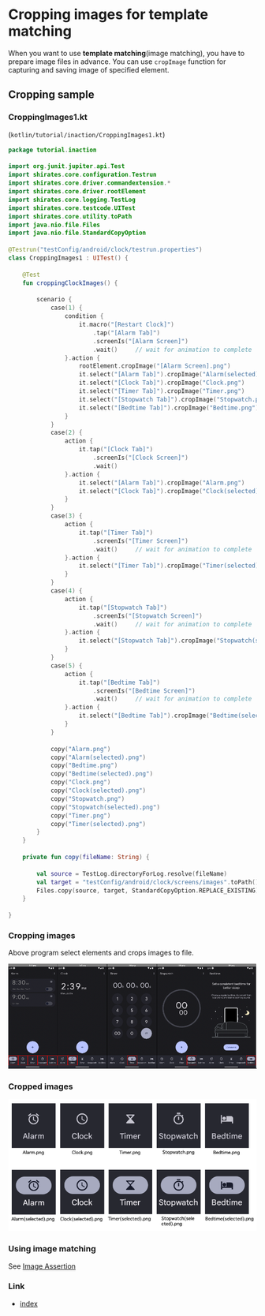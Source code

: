 # Cropping images for template matching

When you want to use **template matching**(image matching), you have to prepare image files in advance.
You can use `cropImage` function for capturing and saving image of specified element.

## Cropping sample

### CroppingImages1.kt

(`kotlin/tutorial/inaction/CroppingImages1.kt`)

```kotlin
package tutorial.inaction

import org.junit.jupiter.api.Test
import shirates.core.configuration.Testrun
import shirates.core.driver.commandextension.*
import shirates.core.driver.rootElement
import shirates.core.logging.TestLog
import shirates.core.testcode.UITest
import shirates.core.utility.toPath
import java.nio.file.Files
import java.nio.file.StandardCopyOption

@Testrun("testConfig/android/clock/testrun.properties")
class CroppingImages1 : UITest() {

    @Test
    fun croppingClockImages() {

        scenario {
            case(1) {
                condition {
                    it.macro("[Restart Clock]")
                        .tap("[Alarm Tab]")
                        .screenIs("[Alarm Screen]")
                        .wait()     // wait for animation to complete
                }.action {
                    rootElement.cropImage("[Alarm Screen].png")
                    it.select("[Alarm Tab]").cropImage("Alarm(selected).png")
                    it.select("[Clock Tab]").cropImage("Clock.png")
                    it.select("[Timer Tab]").cropImage("Timer.png")
                    it.select("[Stopwatch Tab]").cropImage("Stopwatch.png")
                    it.select("[Bedtime Tab]").cropImage("Bedtime.png")
                }
            }
            case(2) {
                action {
                    it.tap("[Clock Tab]")
                        .screenIs("[Clock Screen]")
                        .wait()
                }.action {
                    it.select("[Alarm Tab]").cropImage("Alarm.png")
                    it.select("[Clock Tab]").cropImage("Clock(selected).png")
                }
            }
            case(3) {
                action {
                    it.tap("[Timer Tab]")
                        .screenIs("[Timer Screen]")
                        .wait()     // wait for animation to complete
                }.action {
                    it.select("[Timer Tab]").cropImage("Timer(selected).png")
                }
            }
            case(4) {
                action {
                    it.tap("[Stopwatch Tab]")
                        .screenIs("[Stopwatch Screen]")
                        .wait()     // wait for animation to complete
                }.action {
                    it.select("[Stopwatch Tab]").cropImage("Stopwatch(selected).png")
                }
            }
            case(5) {
                action {
                    it.tap("[Bedtime Tab]")
                        .screenIs("[Bedtime Screen]")
                        .wait()     // wait for animation to complete
                }.action {
                    it.select("[Bedtime Tab]").cropImage("Bedtime(selected).png")
                }
            }

            copy("Alarm.png")
            copy("Alarm(selected).png")
            copy("Bedtime.png")
            copy("Bedtime(selected).png")
            copy("Clock.png")
            copy("Clock(selected).png")
            copy("Stopwatch.png")
            copy("Stopwatch(selected).png")
            copy("Timer.png")
            copy("Timer(selected).png")
        }
    }

    private fun copy(fileName: String) {

        val source = TestLog.directoryForLog.resolve(fileName)
        val target = "testConfig/android/clock/screens/images".toPath().resolve(fileName)
        Files.copy(source, target, StandardCopyOption.REPLACE_EXISTING)
    }

}
```

### Cropping images

Above program select elements and crops images to file.

![cropping images](../_images/cropping_images.png)

### Cropped images

![cropped images](../_images/cropped_images.png)

### Using image matching

See [Image Assertion](../../basic/function_property/asserting_image/image_assertion.md)

### Link

- [index](../../index.md)
